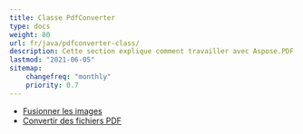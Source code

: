 ```yaml
---
title: Classe PdfConverter
type: docs
weight: 80
url: fr/java/pdfconverter-class/
description: Cette section explique comment travailler avec Aspose.PDF Facades en utilisant la classe PdfConverter.
lastmod: "2021-06-05"
sitemap:
    changefreq: "monthly"
    priority: 0.7
---
```


- [Fusionner les images](/pdf/java/merge-images/)
- [Convertir des fichiers PDF](/pdf/java/convert-pdf-file/)